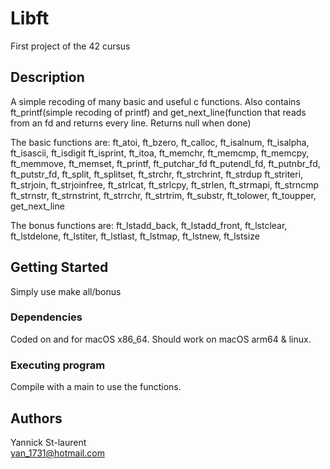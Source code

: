 # Libft

First project of the 42 cursus

## Description

A simple recoding of many basic and useful c functions. Also contains ft_printf(simple recoding of printf)
and get_next_line(function that reads from an fd and returns every line. Returns null when done)

The basic functions are: ft_atoi, ft_bzero, ft_calloc, ft_isalnum, ft_isalpha, ft_isascii, ft_isdigit
ft_isprint, ft_itoa, ft_memchr, ft_memcmp, ft_memcpy, ft_memmove, ft_memset, ft_printf, ft_putchar_fd
ft_putendl_fd, ft_putnbr_fd, ft_putstr_fd, ft_split, ft_splitset, ft_strchr, ft_strchrint, ft_strdup
ft_striteri, ft_strjoin, ft_strjoinfree, ft_strlcat,  ft_strlcpy, ft_strlen, ft_strmapi, ft_strncmp
ft_strnstr, ft_strnstrint, ft_strrchr, ft_strtrim, ft_substr, ft_tolower, ft_toupper, get_next_line

The bonus functions are: ft_lstadd_back, ft_lstadd_front, ft_lstclear, ft_lstdelone, ft_lstiter, ft_lstlast, ft_lstmap, ft_lstnew, ft_lstsize 

## Getting Started

Simply use make all/bonus

### Dependencies

Coded on and for macOS x86_64. Should work on macOS arm64 & linux.

### Executing program

Compile with a main to use the functions.

## Authors

Yannick St-laurent\
yan_1731@hotmail.com
